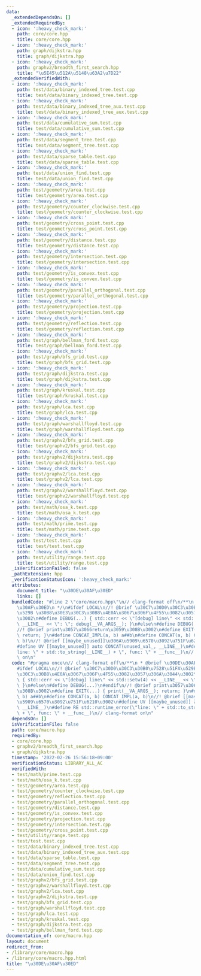 ```yaml
---
data:
  _extendedDependsOn: []
  _extendedRequiredBy:
  - icon: ':heavy_check_mark:'
    path: core/core.hpp
    title: core/core.hpp
  - icon: ':heavy_check_mark:'
    path: graph/dijkstra.hpp
    title: graph/dijkstra.hpp
  - icon: ':heavy_check_mark:'
    path: graphv2/breadth_first_search.hpp
    title: "\u5E45\u512A\u5148\u63A2\u7D22"
  _extendedVerifiedWith:
  - icon: ':heavy_check_mark:'
    path: test/data/binary_indexed_tree.test.cpp
    title: test/data/binary_indexed_tree.test.cpp
  - icon: ':heavy_check_mark:'
    path: test/data/binary_indexed_tree_aux.test.cpp
    title: test/data/binary_indexed_tree_aux.test.cpp
  - icon: ':heavy_check_mark:'
    path: test/data/cumulative_sum.test.cpp
    title: test/data/cumulative_sum.test.cpp
  - icon: ':heavy_check_mark:'
    path: test/data/segment_tree.test.cpp
    title: test/data/segment_tree.test.cpp
  - icon: ':heavy_check_mark:'
    path: test/data/sparse_table.test.cpp
    title: test/data/sparse_table.test.cpp
  - icon: ':heavy_check_mark:'
    path: test/data/union_find.test.cpp
    title: test/data/union_find.test.cpp
  - icon: ':heavy_check_mark:'
    path: test/geometry/area.test.cpp
    title: test/geometry/area.test.cpp
  - icon: ':heavy_check_mark:'
    path: test/geometry/counter_clockwise.test.cpp
    title: test/geometry/counter_clockwise.test.cpp
  - icon: ':heavy_check_mark:'
    path: test/geometry/cross_point.test.cpp
    title: test/geometry/cross_point.test.cpp
  - icon: ':heavy_check_mark:'
    path: test/geometry/distance.test.cpp
    title: test/geometry/distance.test.cpp
  - icon: ':heavy_check_mark:'
    path: test/geometry/intersection.test.cpp
    title: test/geometry/intersection.test.cpp
  - icon: ':heavy_check_mark:'
    path: test/geometry/is_convex.test.cpp
    title: test/geometry/is_convex.test.cpp
  - icon: ':heavy_check_mark:'
    path: test/geometry/parallel_orthogonal.test.cpp
    title: test/geometry/parallel_orthogonal.test.cpp
  - icon: ':heavy_check_mark:'
    path: test/geometry/projection.test.cpp
    title: test/geometry/projection.test.cpp
  - icon: ':heavy_check_mark:'
    path: test/geometry/reflection.test.cpp
    title: test/geometry/reflection.test.cpp
  - icon: ':heavy_check_mark:'
    path: test/graph/bellman_ford.test.cpp
    title: test/graph/bellman_ford.test.cpp
  - icon: ':heavy_check_mark:'
    path: test/graph/bfs_grid.test.cpp
    title: test/graph/bfs_grid.test.cpp
  - icon: ':heavy_check_mark:'
    path: test/graph/dijkstra.test.cpp
    title: test/graph/dijkstra.test.cpp
  - icon: ':heavy_check_mark:'
    path: test/graph/kruskal.test.cpp
    title: test/graph/kruskal.test.cpp
  - icon: ':heavy_check_mark:'
    path: test/graph/lca.test.cpp
    title: test/graph/lca.test.cpp
  - icon: ':heavy_check_mark:'
    path: test/graph/warshallfloyd.test.cpp
    title: test/graph/warshallfloyd.test.cpp
  - icon: ':heavy_check_mark:'
    path: test/graphv2/bfs_grid.test.cpp
    title: test/graphv2/bfs_grid.test.cpp
  - icon: ':heavy_check_mark:'
    path: test/graphv2/dijkstra.test.cpp
    title: test/graphv2/dijkstra.test.cpp
  - icon: ':heavy_check_mark:'
    path: test/graphv2/lca.test.cpp
    title: test/graphv2/lca.test.cpp
  - icon: ':heavy_check_mark:'
    path: test/graphv2/warshallfloyd.test.cpp
    title: test/graphv2/warshallfloyd.test.cpp
  - icon: ':heavy_check_mark:'
    path: test/math/osa_k.test.cpp
    title: test/math/osa_k.test.cpp
  - icon: ':heavy_check_mark:'
    path: test/math/prime.test.cpp
    title: test/math/prime.test.cpp
  - icon: ':heavy_check_mark:'
    path: test/test.test.cpp
    title: test/test.test.cpp
  - icon: ':heavy_check_mark:'
    path: test/utility/range.test.cpp
    title: test/utility/range.test.cpp
  _isVerificationFailed: false
  _pathExtension: hpp
  _verificationStatusIcon: ':heavy_check_mark:'
  attributes:
    document_title: "\u30DE\u30AF\u30ED"
    links: []
  bundledCode: "#line 2 \"core/macro.hpp\"\n// clang-format off\n/**\n * @brief \u30DE\
    \u30AF\u30ED\n */\n#ifdef LOCAL\n//! @brief \u30C7\u30D0\u30C3\u30B0\u7528\u51FA\
    \u529B \u30B8\u30E3\u30C3\u30B8\u4E0A\u3067\u306F\u4F55\u3082\u3057\u306A\u3044\
    \u3002\n#define DEBUG(...) { std::cerr << \"[debug] line\" << std::setw(4) <<\
    \ __LINE__ << \": \"; debug(__VA_ARGS__); }\n#else\n#define DEBUG(...)\n#endif\n\
    //! @brief print\u3057\u3066return\u3059\u308B\u3002\n#define EXIT(...) { print(__VA_ARGS__);\
    \ return; }\n#define CONCAT_IMPL(a, b) a##b\n#define CONCAT(a, b) CONCAT_IMPL(a,\
    \ b)\n//! @brief [[maybe_unused]]\u306A\u5909\u6570\u3092\u751F\u6210\u3002\n\
    #define UV [[maybe_unused]] auto CONCAT(unused_val_, __LINE__)\n#define RE std::runtime_error(\"\
    line: \" + std::to_string(__LINE__) + \", func: \" + __func__)\n// clang-format\
    \ on\n"
  code: "#pragma once\n// clang-format off\n/**\n * @brief \u30DE\u30AF\u30ED\n */\n\
    #ifdef LOCAL\n//! @brief \u30C7\u30D0\u30C3\u30B0\u7528\u51FA\u529B \u30B8\u30E3\
    \u30C3\u30B8\u4E0A\u3067\u306F\u4F55\u3082\u3057\u306A\u3044\u3002\n#define DEBUG(...)\
    \ { std::cerr << \"[debug] line\" << std::setw(4) << __LINE__ << \": \"; debug(__VA_ARGS__);\
    \ }\n#else\n#define DEBUG(...)\n#endif\n//! @brief print\u3057\u3066return\u3059\
    \u308B\u3002\n#define EXIT(...) { print(__VA_ARGS__); return; }\n#define CONCAT_IMPL(a,\
    \ b) a##b\n#define CONCAT(a, b) CONCAT_IMPL(a, b)\n//! @brief [[maybe_unused]]\u306A\
    \u5909\u6570\u3092\u751F\u6210\u3002\n#define UV [[maybe_unused]] auto CONCAT(unused_val_,\
    \ __LINE__)\n#define RE std::runtime_error(\"line: \" + std::to_string(__LINE__)\
    \ + \", func: \" + __func__)\n// clang-format on\n"
  dependsOn: []
  isVerificationFile: false
  path: core/macro.hpp
  requiredBy:
  - core/core.hpp
  - graphv2/breadth_first_search.hpp
  - graph/dijkstra.hpp
  timestamp: '2022-02-26 15:56:18+09:00'
  verificationStatus: LIBRARY_ALL_AC
  verifiedWith:
  - test/math/prime.test.cpp
  - test/math/osa_k.test.cpp
  - test/geometry/area.test.cpp
  - test/geometry/counter_clockwise.test.cpp
  - test/geometry/reflection.test.cpp
  - test/geometry/parallel_orthogonal.test.cpp
  - test/geometry/distance.test.cpp
  - test/geometry/is_convex.test.cpp
  - test/geometry/projection.test.cpp
  - test/geometry/intersection.test.cpp
  - test/geometry/cross_point.test.cpp
  - test/utility/range.test.cpp
  - test/test.test.cpp
  - test/data/binary_indexed_tree.test.cpp
  - test/data/binary_indexed_tree_aux.test.cpp
  - test/data/sparse_table.test.cpp
  - test/data/segment_tree.test.cpp
  - test/data/cumulative_sum.test.cpp
  - test/data/union_find.test.cpp
  - test/graphv2/bfs_grid.test.cpp
  - test/graphv2/warshallfloyd.test.cpp
  - test/graphv2/lca.test.cpp
  - test/graphv2/dijkstra.test.cpp
  - test/graph/bfs_grid.test.cpp
  - test/graph/warshallfloyd.test.cpp
  - test/graph/lca.test.cpp
  - test/graph/kruskal.test.cpp
  - test/graph/dijkstra.test.cpp
  - test/graph/bellman_ford.test.cpp
documentation_of: core/macro.hpp
layout: document
redirect_from:
- /library/core/macro.hpp
- /library/core/macro.hpp.html
title: "\u30DE\u30AF\u30ED"
---
```

